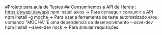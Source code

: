 #Projeto para aula de Testes
    ## Consumiremos a API de Herois :  https://swapi.dev/api/
        npm install axios -> Para conseguir consumir a API
        npm install -g mocha -> Para usar a ferramenta de teste automatizado e/ou comando "MOCHA"
                                É uma dependencia de desenvolvimento --save-dev
        npm install --save-dev nock -> Para simular requisições.
    
           